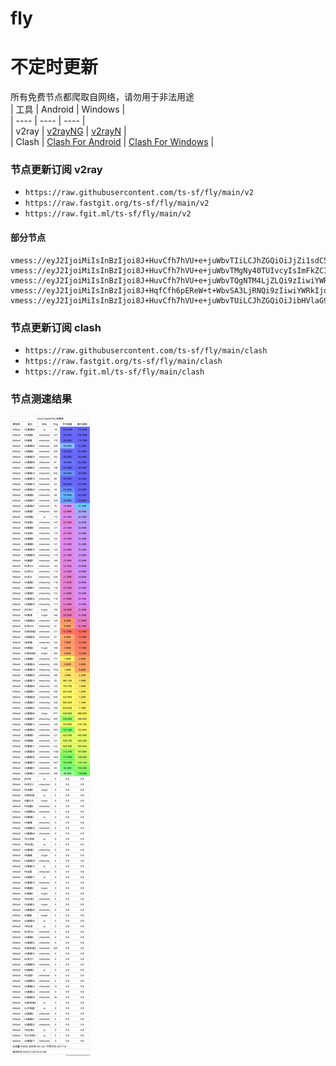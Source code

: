 # fly
# 不定时更新
所有免费节点都爬取自网络，请勿用于非法用途  
|  工具  | Android  | Windows  |  
|  ----  | ----   | ----  |  
| v2ray  | [v2rayNG](https://github.com/2dust/v2rayNG/releases) | [v2rayN](https://github.com/2dust/v2rayN/releases) |  
| Clash  | [Clash For Android](https://github.com/Kr328/ClashForAndroid/releases) | [Clash For Windows](https://github.com/Fndroid/clash_for_windows_pkg/releases) | 
  
### 节点更新订阅  v2ray
- `https://raw.githubusercontent.com/ts-sf/fly/main/v2`  
- `https://raw.fastgit.org/ts-sf/fly/main/v2`  
- `https://raw.fgit.ml/ts-sf/fly/main/v2`  
#### 部分节点  
``` 
vmess://eyJ2IjoiMiIsInBzIjoi8J+HuvCfh7hVU+e+juWbvTIiLCJhZGQiOiJjZi1sdC5zaGFyZWNlbnRyZS5vbmxpbmUiLCJwb3J0IjoiODAiLCJpZCI6IjVmNzUxYzZlLTUwYjEtNDc5Ny1iYThlLTZmZmUzMjRhMGJjZSIsImFpZCI6IjAiLCJzY3kiOiJhdXRvIiwibmV0Ijoid3MiLCJ0eXBlIjoibm9uZSIsImhvc3QiOiJkcDMuc2Nwcm94eS50b3AiLCJwYXRoIjoiL3NoaXJrZXIiLCJ0bHMiOiIiLCJzbmkiOiIiLCJ0ZXN0X25hbWUiOiJVU+e+juWbvTIifQ==
vmess://eyJ2IjoiMiIsInBzIjoi8J+HuvCfh7hVU+e+juWbvTMgNy40TUIvcyIsImFkZCI6IjQ1LjE5OS4xMzguMTU0IiwicG9ydCI6IjQwMjAwIiwiaWQiOiIxMzBjOWYyZS00MmIxLTRlYmYtYjM0NS1lMjY0NTZhMDYxZjkiLCJhaWQiOiI2NCIsInNjeSI6ImF1dG8iLCJuZXQiOiJ0Y3AiLCJ0eXBlIjoibm9uZSIsImhvc3QiOiIiLCJwYXRoIjoiIiwidGxzIjoiIiwic25pIjoiIiwidGVzdF9uYW1lIjoiVVPnvo7lm70zIn0=
vmess://eyJ2IjoiMiIsInBzIjoi8J+HuvCfh7hVU+e+juWbvTQgNTM4LjZLQi9zIiwiYWRkIjoiMTA0LjIxLjIxNC4yMzgiLCJwb3J0IjoiODg4MCIsImlkIjoiMDA2MDIzZjYtNmQxNy00ZWM2LWFmMjQtYmNjNWY3YzQ0ZTM1IiwiYWlkIjoiMCIsInNjeSI6ImF1dG8iLCJuZXQiOiJ3cyIsInR5cGUiOiJub25lIiwiaG9zdCI6ImVjYy52dGNzcy50b3AiLCJwYXRoIjoiL3F3ZXIiLCJ0bHMiOiIiLCJzbmkiOiIiLCJ0ZXN0X25hbWUiOiJVU+e+juWbvTQifQ==
vmess://eyJ2IjoiMiIsInBzIjoi8J+HqfCfh6pEReW+t+WbvSA3LjRNQi9zIiwiYWRkIjoic2htLmlyY2Yuc3BhY2UiLCJwb3J0IjoiNDQzIiwiaWQiOiI5M2VkMDUxNC04NTRiLTRlNmMtOTk2Ny1mOGRjNGI0MGRiOGEiLCJhaWQiOiIwIiwic2N5IjoiYXV0byIsIm5ldCI6IndzIiwidHlwZSI6Im5vbmUiLCJob3N0IjoiaGRmeWNkbjEuY3Bpb25saW5lLmNvIiwicGF0aCI6Ii9qZ0VIRk5Ubk5BTFl4NXhZciIsInRscyI6InRscyIsInNuaSI6ImhkZnljZG4xLmNwaW9ubGluZS5jbyIsInRlc3RfbmFtZSI6IkRF5b635Zu9In0=
vmess://eyJ2IjoiMiIsInBzIjoi8J+HuvCfh7hVU+e+juWbvTUiLCJhZGQiOiJibHVlaG9zdC5jb20iLCJwb3J0IjoiNDQzIiwiaWQiOiJiZTc0Y2EwMy02YTdjLTRjODgtZWRjMi1jNjQzNGVhZDBjZmEiLCJhaWQiOiIwIiwic2N5IjoiYXV0byIsIm5ldCI6IndzIiwidHlwZSI6Im5vbmUiLCJob3N0IjoiY2RuY2ExLmRpZ2lzcG9ydC5zaG9wIiwicGF0aCI6Ii8xNjU3NSIsInRscyI6InRscyIsInNuaSI6IiIsInRlc3RfbmFtZSI6IlVT576O5Zu9NSJ9
```
### 节点更新订阅  clash
- `https://raw.githubusercontent.com/ts-sf/fly/main/clash`  
- `https://raw.fastgit.org/ts-sf/fly/main/clash`  
- `https://raw.fgit.ml/ts-sf/fly/main/clash`  

### 节点测速结果
![image](traffic.png)
